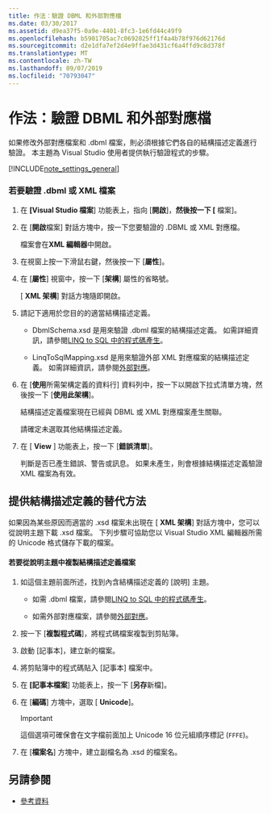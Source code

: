 ```yaml
---
title: 作法：驗證 DBML 和外部對應檔
ms.date: 03/30/2017
ms.assetid: d9ea37f5-0a9e-4401-8fc3-1e6fd44c49f9
ms.openlocfilehash: b5901705ac7c0692025ff1f4a4b78f976d62176d
ms.sourcegitcommit: d2e1dfa7ef2d4e9ffae3d431cf6a4ffd9c8d378f
ms.translationtype: MT
ms.contentlocale: zh-TW
ms.lasthandoff: 09/07/2019
ms.locfileid: "70793047"
---
```

# <a name="how-to-validate-dbml-and-external-mapping-files"></a>作法：驗證 DBML 和外部對應檔

如果修改外部對應檔案和 .dbml 檔案，則必須根據它們各自的結構描述定義進行驗證。 本主題為 Visual Studio 使用者提供執行驗證程式的步驟。

[!INCLUDE[note_settings_general](../../../../../../includes/note-settings-general-md.md)]

### <a name="to-validate-a-dbml-or-xml-file"></a>若要驗證 .dbml 或 XML 檔案

1. 在 **[Visual Studio 檔案**] 功能表上，指向 [**開啟**]，**然後按一下 [** 檔案]。

2. 在 [**開啟**檔案] 對話方塊中，按一下您要驗證的 .DBML 或 XML 對應檔。

    檔案會在**XML 編輯器**中開啟。

3. 在視窗上按一下滑鼠右鍵，然後按一下 [**屬性**]。

4. 在 [**屬性**] 視窗中，按一下 [**架構**] 屬性的省略號。

    [ **XML 架構**] 對話方塊隨即開啟。

5. 請記下適用於您目的的適當結構描述定義。

    - DbmlSchema.xsd 是用來驗證 .dbml 檔案的結構描述定義。 如需詳細資訊，請參閱[LINQ to SQL 中的程式碼產生](code-generation-in-linq-to-sql.md)。

    - LinqToSqlMapping.xsd 是用來驗證外部 XML 對應檔案的結構描述定義。 如需詳細資訊，請參閱[外部對應](external-mapping.md)。

6. 在 [**使用**所需架構定義的資料行] 資料列中，按一下以開啟下拉式清單方塊，然後按一下 [**使用此架構**]。

    結構描述定義檔案現在已經與 DBML 或 XML 對應檔案產生關聯。

    請確定未選取其他結構描述定義。

7. 在 [ **View** ] 功能表上，按一下 [**錯誤清單**]。

    判斷是否已產生錯誤、警告或訊息。 如果未產生，則會根據結構描述定義驗證 XML 檔案為有效。

## <a name="alternate-method-for-supplying-schema-definition"></a>提供結構描述定義的替代方法

如果因為某些原因而適當的 .xsd 檔案未出現在 [ **XML 架構**] 對話方塊中，您可以從說明主題下載 .xsd 檔案。 下列步驟可協助您以 Visual Studio XML 編輯器所需的 Unicode 格式儲存下載的檔案。

#### <a name="to-copy-a-schema-definition-file-from-a-help-topic"></a>若要從說明主題中複製結構描述定義檔案

1. 如這個主題前面所述，找到內含結構描述定義的 [說明] 主題。

    - 如需 .dbml 檔案，請參閱[LINQ to SQL 中的程式碼產生](code-generation-in-linq-to-sql.md)。

    - 如需外部對應檔案，請參閱[外部對應](external-mapping.md)。

2. 按一下 [**複製程式碼**]，將程式碼檔案複製到剪貼簿。

3. 啟動 [記事本]，建立新的檔案。

4. 將剪貼簿中的程式碼貼入 [記事本] 檔案中。

5. 在 **[記事本檔案**] 功能表上，按一下 [**另存**新檔]。

6. 在 [**編碼**] 方塊中，選取 [ **Unicode**]。

    > [!IMPORTANT]
    > 這個選項可確保會在文字檔前面加上 Unicode 16 位元組順序標記 (`FFFE`)。

7. 在 [**檔案名**] 方塊中，建立副檔名為 .xsd 的檔案名。

## <a name="see-also"></a>另請參閱

- [參考資料](reference.md)
